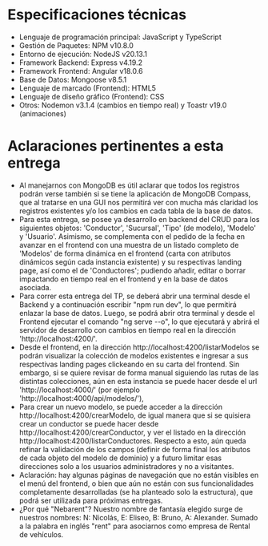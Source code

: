 # Especificaciones técnicas

- Lenguaje de programación principal: JavaScript y TypeScript
- Gestión de Paquetes: NPM v10.8.0
- Entorno de ejecución: NodeJS v20.13.1
- Framework Backend: Express v4.19.2
- Framework Frontend: Angular v18.0.6
- Base de Datos: Mongoose v8.5.1
- Lenguaje de marcado (Frontend): HTML5
- Lenguaje de diseño gráfico (Frontend): CSS
- Otros: Nodemon v3.1.4 (cambios en tiempo real) y Toastr v19.0 (animaciones)

# Aclaraciones pertinentes a esta entrega

- Al manejarnos con MongoDB es útil aclarar que todos los registros podrán verse también si se tiene la aplicación de MongoDB Compass, que al tratarse en una GUI nos permitirá ver con mucha más claridad los registros existentes y/o los cambios en cada tabla de la base de datos.
- Para esta entrega, se posee ya desarrollo en backend del CRUD para los siguientes objetos: 'Conductor', 'Sucursal', 'Tipo' (de modelo), 'Modelo' y 'Usuario'. Asimismo, se complementa con el pedido de la fecha en avanzar en el frontend con una muestra de un listado completo de 'Modelos' de forma dinámica en el frontend (carta con atributos dinámicos según cada instancia existente) y su respectivas landing page, así como el de 'Conductores'; pudiendo añadir, editar o borrar impactando en tiempo real en el frontend y en la base de datos asociada.
- Para correr esta entrega del TP, se deberá abrir una terminal desde el Backend y a continuación escribir "npm run dev", lo que permitirá enlazar la base de datos. Luego, se podrá abrir otra terminal y desde el Frontend ejecutar el comando "ng serve --o", lo que ejecutará y abrirá el servidor de desarrollo con cambios en tiempo real en la dirección 'http://localhost:4200/'.
- Desde el frontend, en la dirección http://localhost:4200/listarModelos se podrán visualizar la colección de modelos existentes e ingresar a sus respectivas landing pages clickeando en su carta del frontend. Sin embargo, si se quiere revisar de forma manual siguiendo las rutas de las distintas colecciones, aún en esta instancia se puede hacer desde el url 'http://localhost:4000/' (por ejemplo 'http://localhost:4000/api/modelos/'),
- Para crear un nuevo modelo, se puede acceder a la dirección http://localhost:4200/crearModelo, de igual manera que si se quisiera crear un conductor se puede hacer desde http://localhost:4200/crearConductor, y ver el listado en la dirección http://localhost:4200/listarConductores. Respecto a esto, aún queda refinar la validación de los campos (definir de forma final los atributos de cada objeto del modelo de dominio) y a futuro limitar esas direcciones solo a los usuarios administradores y no a visitantes.
- Aclaración: hay algunas páginas de navegación que no están visibles en el menú del frontend, o bien que aún no están con sus funcionalidades completamente desarrolladas (se ha planteado solo la estructura), que podrá ser utilizada para próximas entregas.
- ¿Por qué "Nebarent"? Nuestro nombre de fantasía elegido surge de nuestros nombres: N: Nicolás, E: Eliseo, B: Bruno, A: Alexander. Sumado a la palabra en inglés "rent" para asociarnos como empresa de Rental de vehículos.
